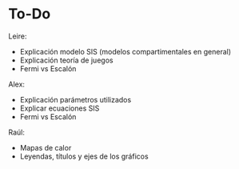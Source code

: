 # To-Do
Leire:
 - Explicación modelo SIS (modelos compartimentales en general)
 - Explicación teoría de juegos
 - Fermi vs Escalón
 
 Alex:
 - Explicación parámetros utilizados
 - Explicar ecuaciones SIS
 - Fermi vs Escalón
 
 Raúl:
 - Mapas de calor
 - Leyendas, títulos y ejes de los gráficos
